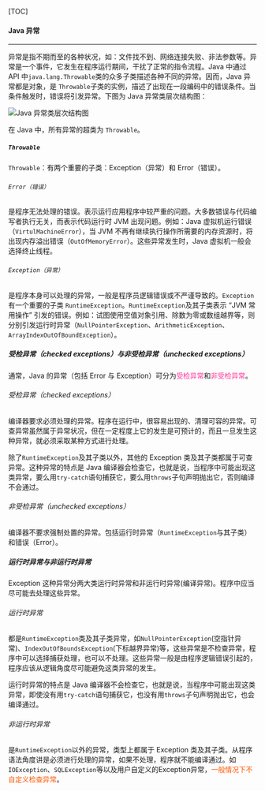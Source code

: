 [TOC]

#### Java 异常

***

异常是指不期而至的各种状况，如：文件找不到、网络连接失败、非法参数等。异常是一个事件，它发生在程序运行期间，干扰了正常的指令流程。Java 中通过 API 中`java.lang.Throwable`类的众多子类描述各种不同的异常。因而，Java 异常都是对象，是 `Throwable`子类的实例，描述了出现在一段编码中的错误条件。当条件触发时，错误将引发异常。下图为 Java 异常类层次结构图：

![Java 异常类层次结构图](F:\面试准备\截图\技术篇\Throwable\Java异常类层次结构图.jpg)

在 Java 中，所有异常的超类为 `Throwable`。

##### `Throwable`

`Throwable`：有两个重要的子类：Exception（异常）和 Error（错误）。

###### `Error（错误）`

是程序无法处理的错误。表示运行应用程序中较严重的问题。大多数错误与代码编写者执行无关，而表示代码运行时 JVM 出现问题。例如：Java 虚拟机运行错误（`VirtulMachineError`），当 JVM 不再有继续执行操作所需要的内存资源时，将出现内存溢出错误（`OutOfMemoryError`）。这些异常发生时，Java 虚拟机一般会选择终止线程。

###### `Exception（异常）`

是程序本身可以处理的异常，一般是程序员逻辑错误或不严谨导致的。`Exception` 有一个重要的子类 `RuntimeException`。`RuntimeException`及其子类表示 “JVM 常用操作” 引发的错误。例如：试图使用空值对象引用、除数为零或数组越界等，则分别引发运行时异常（`NullPointerException`、`ArithmeticException`、`ArrayIndexOutOfBoundException`）。

##### 受检异常（checked exceptions）与非受检异常（unchecked exceptions）

通常，Java 的异常（包括 Error 与 Exception）可分为<font color='#FF3399'>受检异常</font>和<font color='#FF3399'>非受检异常</font>。

###### 受检异常（checked exceptions）

编译器要求必须处理的异常。程序在运行中，很容易出现的、清理可容的异常。可查异常虽然属于异常状况，但在一定程度上它的发生是可预计的，而且一旦发生这种异常，就必须采取某种方式进行处理。

除了`RuntimeException`及其子类以外，其他的 Exception 类及其子类都属于可查异常。这种异常的特点是 Java 编译器会检查它，也就是说，当程序中可能出现这类异常，要么用`try-catch`语句捕获它，要么用`throws`子句声明抛出它，否则编译不会通过。

###### 非受检异常（unchecked exceptions）

编译器不要求强制处置的异常。包括运行时异常（`RuntimeException`与其子类）和错误（Error）。

##### 运行时异常与非运行时异常

Exception 这种异常分两大类运行时异常和非运行时异常(编译异常)。程序中应当尽可能去处理这些异常。

###### 运行时异常

都是`RuntimeException`类及其子类异常，如`NullPointerException`(空指针异常)、`IndexOutOfBoundsException`(下标越界异常)等，这些异常是不检查异常，程序中可以选择捕获处理，也可以不处理。这些异常一般是由程序逻辑错误引起的，程序应该从逻辑角度尽可能避免这类异常的发生。

运行时异常的特点是 Java 编译器不会检查它，也就是说，当程序中可能出现这类异常，即使没有用`try-catch`语句捕获它，也没有用`throws`子句声明抛出它，也会编译通过。

###### 非运行时异常

是`RuntimeException`以外的异常，类型上都属于 Exception 类及其子类。从程序语法角度讲是必须进行处理的异常，如果不处理，程序就不能编译通过。如`IOException`、`SQLException`等以及用户自定义的Exception异常，<font color='#ff5500'>一般情况下不自定义检查异常</font>。